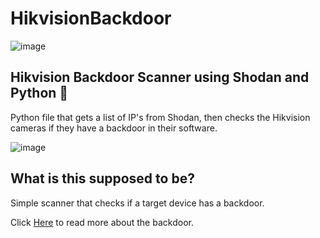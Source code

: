 # HikvisionBackdoor
![image](https://user-images.githubusercontent.com/76655540/202398344-6d5b0a72-6d7b-4c73-9d71-79cecc24bf91.png)</br>
## Hikvision Backdoor Scanner using Shodan and Python 🤝
Python file that gets a list of IP's from Shodan, then checks the Hikvision cameras if they have a backdoor in their software.</br>

![image](https://user-images.githubusercontent.com/76655540/202401846-21e1d68e-856b-41db-bd21-1d51f7640018.png)

## What is this supposed to be?
Simple scanner that checks if a target device has a backdoor.</br>

Click [Here](https://ipvm.com/reports/hik-exploit) to read more about the backdoor.</br>
